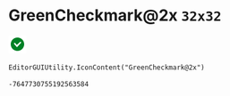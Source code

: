 # GreenCheckmark@2x `32x32`
<img src="/img/GreenCheckmark@2x.png" width=32 height=32>

``` CSharp
EditorGUIUtility.IconContent("GreenCheckmark@2x")
```
```
-7647730755192563584
```
